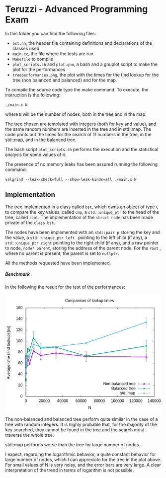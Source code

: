 # Teruzzi - Advanced Programming Exam

In this folder you can find the following files:

- `bst.hh`, the header file containing definitions and declarations of the classes used
- `main.cc`, the file where the tests are run
- `Makefile` to compile
- `plot_scripts.sh` and `plot.gnu`, a bash and a gnuplot script to make the plot for the performances
- `treeperformances.png`, the plot with the times for the find lookup for the tree (non balanced and balanced) and for the map.

To compile the source code type the make command. To execute, the instruction is the following:

`./main.x N`

where `N` will be the number of nodes, both in the tree and in the map.

The tree chosen are templated with integers (both for key and value), and the same random numbers are inserted in the tree and in std::map. The code prints out the times for the search of 11 numbers in the tree, in the std::map, and in the balanced tree.

The bash script `plot_scripts.sh` performs the execution and the statistical analysis for some values of `N`. 

The presence of no memory leaks has been assured running the following command:

`valgrind --leak-check=full --show-leak-kinds=all ./main.x N`

## Implementation

The tree  implemented in a class called `bst`, which owns an object of type `C` to compare the key values, called `cmp`, a `std::unique_ptr` to the head of the tree, called `root`. The implementation of the `struct node` has been made private of the `class bst`.

The nodes have been implemented with an `std::pair p` storing the key and the value, a `std::unique_ptr left ` pointing to the left child (if any), a `std::unique_ptr right` pointing to the right child (if any), and a raw pointer to node,  `node* parent`, storing the address of the parent node. For the `root` , where no parent is present, the parent is set to `nullptr`.

All the methods requested have been implemented.

##### Benchmark

In the following the result for the test of the performances:

![treeperformances.png](treeperformances.png)

The non-balanced and balanced tree perform quite similar in the case of a tree with random integers. It is highly probable that, for the majority of the key searched, they cannot be found in the tree and the search must traverse the whole tree. 

std::map performs worse than the tree for large number of nodes.

I expect, regarding the logarithmic behavior, a quite constant behavior for large number of nodes, which I can appreciate for the tree in the plot above. For small values of N is very noisy, and the error bars are very large. A clear interpretation of the trend in terms of  logarithm is not possible.


